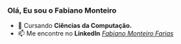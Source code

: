 <h3>Olá, Eu sou o Fabiano Monteiro</h3>

- 🌱 Cursando <b>Ciências da Computação.</b>
- 📫 Me encontre no <b>LinkedIn</b> <a href="https://www.linkedin.com/in/fabiano-monteiro-farias/"><em>Fabiano Monteiro Farias</em></a>
